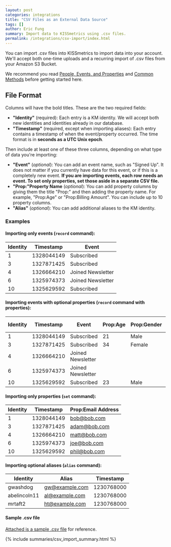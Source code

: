 ```yaml
---
layout: post
categories: integrations
title: "CSV Files as an External Data Source"
tags: []
author: Eric Fung
summary: Import data to KISSmetrics using .csv files.
permalink: /integrations/csv-import/index.html
---
```

You can import .csv files into KISSmetrics to import data into your account. We'll accept both one-time uploads and a recurring import of .csv files from your Amazon S3 Bucket.

We recommend you read [People, Events, and Properties][pep] and [Common Methods][common-methods] before getting started here.

## File Format

Columns will have the bold titles. These are the two required fields:

* **"Identity"** (required): Each entry is a KM identity. We will accept both new identities and identities already in our database.
* **"Timestamp"** (required, except when importing aliases): Each entry contains a timestamp of when the event/property occurred. The time format is in **seconds as a UTC Unix epoch**.

Then include at least one of these three columns, depending on what type of data you're importing:

* **"Event"** (*optional*): You can add an event name, such as "Signed Up". It does not matter if you currently have data for this event, or if this is a completely new event. **If you are importing events, each row needs an event. To set only properties, set those aside in a separate CSV file.**
* **"Prop:"Property Name** (*optional*): You can add property columns by giving them the title "Prop:" and then adding the property name. For example, "Prop:Age" or "Prop:Billing Amount". You can include up to 10 property columns.
* **"Alias"** (*optional*): You can add additional aliases to the KM identity.

### Examples

#### Importing only events (`record` command):

Identity | Timestamp  | Event
-------- | ---------- | ----------
1        | 1328044149 | Subscribed
3        | 1327871425 | Subscribed
4        | 1326664210 | Joined Newsletter
6        | 1325974373 | Joined Newsletter
10       | 1325629592 | Subscribed

#### Importing events with optional properties (`record` command with properties):

Identity | Timestamp  | Event             | Prop:Age  | Prop:Gender | Prop:Favorite Food
-------- | ---------- | ----------------- | --------- | ----------- | ------------------
1        | 1328044149 | Subscribed        | 21        | Male        | Pizza
3        | 1327871425 | Subscribed        | 34        | Female      | Sushi
4        | 1326664210 | Joined Newsletter |           |             |                   
6        | 1325974373 | Joined Newsletter |           |             | Tapas
10       | 1325629592 | Subscribed        | 23        | Male        | Apple Pie

#### Importing only properties (`set` command):

Identity | Timestamp  | Prop:Email Address
-------- | ---------- | ------------------
1        | 1328044149 | bob@bob.com
3        | 1327871425 | adam@bob.com
4        | 1326664210 | matt@bob.com
6        | 1325974373 | joe@bob.com
10       | 1325629592 | phil@bob.com

#### Importing optional aliases (`alias` command):

Identity     | Alias          | Timestamp 
------------ | -------------- | ----------
gwashdog     | gw@example.com | 1230768000
abelincoln11 | al@example.com | 1230768000
mrtaft2      | ht@example.com | 1230768000

#### Sample .csv file

[Attached is a sample .csv file][sample-csv] for reference.

{% include summaries/csv_import_summary.html %}

[pep]: /getting-started/people-events-properties
[common-methods]: /apis/common-methods
[sample-csv]: https://s3.amazonaws.com/kissmetrics-support-files/assets/integrations/csv-import/csv-import-sample.csv
